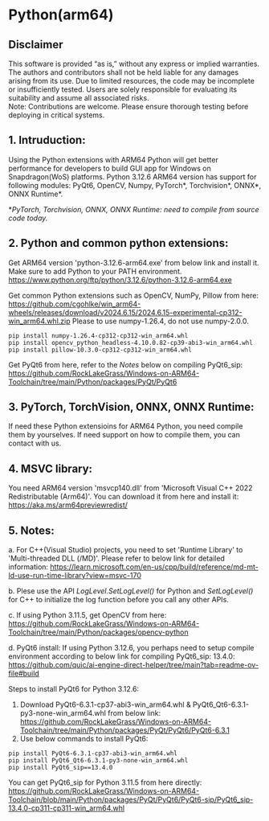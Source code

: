 # Python(arm64)

## Disclaimer
This software is provided “as is,” without any express or implied warranties. The authors and contributors shall not be held liable for any damages arising from its use. Due to limited resources, the code may be incomplete or insufficiently tested. Users are solely responsible for evaluating its suitability and assume all associated risks. <br>
Note: Contributions are welcome. Please ensure thorough testing before deploying in critical systems.

## 1. Intruduction: 

Using the Python extensions with ARM64 Python will get better performance for developers to build GUI app for Windows on Snapdragon(WoS) platforms. Python 3.12.6 ARM64 version has support for following modules: PyQt6, OpenCV, Numpy, PyTorch*, Torchvision*, ONNX*, ONNX Runtime*. <br>

**PyTorch, Torchvision, ONNX, ONNX Runtime: need to compile from source code today.* <br>

## 2. Python and common python extensions: 
Get ARM64 version 'python-3.12.6-arm64.exe' from below link and install it. Make sure to add Python to your PATH environment.
https://www.python.org/ftp/python/3.12.6/python-3.12.6-arm64.exe

Get common Python extensions such as OpenCV, NumPy, Pillow from here:
https://github.com/cgohlke/win_arm64-wheels/releases/download/v2024.6.15/2024.6.15-experimental-cp312-win_arm64.whl.zip
Please to use numpy-1.26.4, do not use numpy-2.0.0.
```
pip install numpy-1.26.4-cp312-cp312-win_arm64.whl
pip install opencv_python_headless-4.10.0.82-cp39-abi3-win_arm64.whl
pip install pillow-10.3.0-cp312-cp312-win_arm64.whl
```

Get PyQt6 from here, refer to the *Notes* below on compiling PyQt6_sip:
https://github.com/RockLakeGrass/Windows-on-ARM64-Toolchain/tree/main/Python/packages/PyQt/PyQt6

## 3. PyTorch, TorchVision, ONNX, ONNX Runtime:
If need these Python extensioins for ARM64 Python, you need compile them by yourselves. If need support on how to compile them, you can contact with us.

## 4. MSVC library:
You need ARM64 version 'msvcp140.dll' from 'Microsoft Visual C++ 2022 Redistributable (Arm64)'. You can download it from here and install it:
https://aka.ms/arm64previewredist/

## 5. Notes: <br>
a. For C++(Visual Studio) projects, you need to set 'Runtime Library' to 'Multi-threaded DLL (/MD)'. Please refer to below link for detailed information:
https://learn.microsoft.com/en-us/cpp/build/reference/md-mt-ld-use-run-time-library?view=msvc-170

b. Plese use the API *LogLevel.SetLogLevel()* for Python and *SetLogLevel()* for C++ to initialize the log function before you call any other APIs. 

c. If using Python 3.11.5, get OpenCV from here:
https://github.com/RockLakeGrass/Windows-on-ARM64-Toolchain/tree/main/Python/packages/opencv-python

d. PyQt6 install:
If using Python 3.12.6, you perhaps need to setup compile environment according to below link for compiling PyQt6_sip: 13.4.0:
https://github.com/quic/ai-engine-direct-helper/tree/main?tab=readme-ov-file#build

Steps to install PyQt6 for Python 3.12.6:
1. Download PyQt6-6.3.1-cp37-abi3-win_arm64.whl & PyQt6_Qt6-6.3.1-py3-none-win_arm64.whl from below link:
https://github.com/RockLakeGrass/Windows-on-ARM64-Toolchain/tree/main/Python/packages/PyQt/PyQt6/PyQt6-6.3.1
2. Use below commands to install PyQt6:

```
pip install PyQt6-6.3.1-cp37-abi3-win_arm64.whl
pip install PyQt6_Qt6-6.3.1-py3-none-win_arm64.whl
pip install PyQt6_sip==13.4.0
```
You can get PyQt6_sip for Python 3.11.5 from here directly:
https://github.com/RockLakeGrass/Windows-on-ARM64-Toolchain/blob/main/Python/packages/PyQt/PyQt6/PyQt6-sip/PyQt6_sip-13.4.0-cp311-cp311-win_arm64.whl
